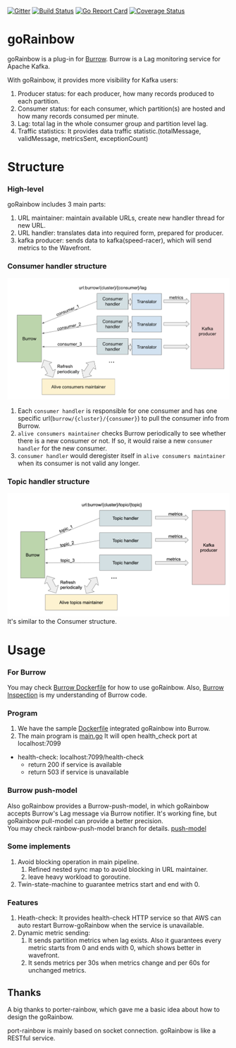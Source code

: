 [![Gitter](https://badges.gitter.im/BurrowRainbow/community.svg)](https://gitter.im/BurrowRainbow/community?utm_source=badge&utm_medium=badge&utm_campaign=pr-badge)
[![Build Status](https://travis-ci.org/harbinzhang/goRainbow.svg)](https://travis-ci.org/harbinzhang/goRainbow)
[![Go Report Card](https://goreportcard.com/badge/github.com/harbinzhang/goRainbow)](https://goreportcard.com/report/github.com/harbinzhang/goRainbow)
[![Coverage Status](https://coveralls.io/repos/github/harbinzhang/goRainbow/badge.svg?branch=dev)](https://coveralls.io/github/harbinzhang/goRainbow?branch=dev)

# goRainbow
goRainbow is a plug-in for [Burrow](https://github.com/linkedin/Burrow). Burrow is a Lag monitoring service for Apache Kafka.  

With goRainbow, it provides more visibility for Kafka users:  
1. Producer status: for each producer, how many records produced to each partition.
2. Consumer status: for each consumer, which partition(s) are hosted and how many records consumed per minute.
3. Lag: total lag in the whole consumer group and partition level lag.
4. Traffic statistics: It provides data traffic statistic.(totalMessage, validMessage, metricsSent, exceptionCount)

# Structure
### High-level
goRainbow includes 3 main parts:
1. URL maintainer: maintain available URLs, create new handler thread for new URL.
2. URL handler: translates data into required form, prepared for producer.
3. kafka producer: sends data to kafka(speed-racer), which will send metrics to the Wavefront.

### Consumer handler structure
![](burrow/consumer_handler_structure.png)
1. Each `consumer handler` is responsible for one consumer and has one specific url(`burrow/{cluster}/{consumer}`) to pull the consumer info from Burrow.
2. `alive consumers maintainer` checks Burrow periodically to see whether there is a new consumer or not. If so, it would raise a new `consumer handler` for the new consumer.
3. `consumer handler` would deregister itself in `alive consumers maintainer` when its consumer is not valid any longer.

### Topic handler structure
![](burrow/topic_handler_structure.png)
It's similar to the Consumer structure.

# Usage
### For Burrow
You may check [Burrow Dockerfile](burrow/Dockerfile) for how to use goRainbow.
Also, [Burrow Inspection](burrow/README.md) is my understanding of Burrow code.
### Program
1. We have the sample [Dockerfile](burrow/Dockerfile) integrated goRainbow into Burrow.
2. The main program is [main.go](main.go)
It will open health_check port at localhost:7099
- health-check: localhost:7099/health-check
  - return 200 if service is available
  - return 503 if service is unavailable
### Burrow push-model
Also goRainbow provides a Burrow-push-model, in which goRainbow accepts Burrow's Lag message via Burrow notifier. It's working fine, but goRainbow pull-model can provide a better precision.   
You may check rainbow-push-model branch for details. [push-model](https://github.com/harbinzhang/goRainbow/tree/rainbow-push-model)
### Some implements
1. Avoid blocking operation in main pipeline.
   1. Refined nested sync map to avoid blocking in URL maintainer.
   2. leave heavy workload to goroutine.
2. Twin-state-machine to guarantee metrics start and end with 0.

### Features
1. Heath-check: It provides health-check HTTP service so that AWS can auto restart Burrow-goRainbow when the service is unavailable.
2. Dynamic metric sending:
   1. It sends partition metrics when lag exists. Also it guarantees every metric starts from 0 and ends with 0, which shows better in wavefront.
   2. It sends metrics per 30s when metrics change and per 60s for unchanged metrics.

## Thanks
A big thanks to porter-rainbow, which gave me a basic idea about how to design the goRainbow.

port-rainbow is mainly based on socket connection. goRainbow is like a RESTful service.